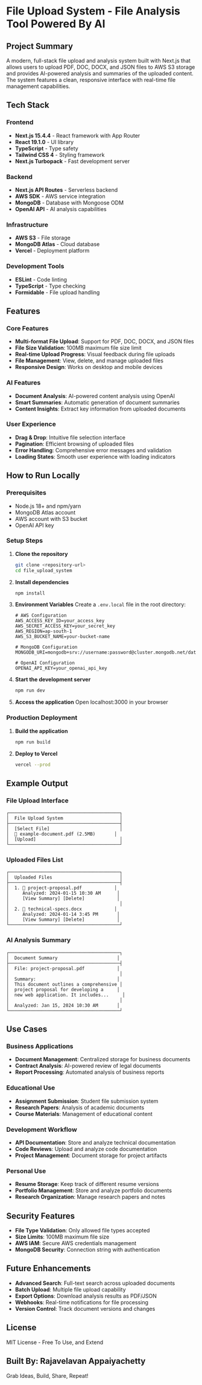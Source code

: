 # File Upload System - File Analysis Tool Powered By AI

## Project Summary

A modern, full-stack file upload and analysis system built with Next.js that allows users to upload PDF, DOC, DOCX, and JSON files to AWS S3 storage and provides AI-powered analysis and summaries of the uploaded content. The system features a clean, responsive interface with real-time file management capabilities.

## Tech Stack

### Frontend
- **Next.js 15.4.4** - React framework with App Router
- **React 19.1.0** - UI library
- **TypeScript** - Type safety
- **Tailwind CSS 4** - Styling framework
- **Next.js Turbopack** - Fast development server

### Backend
- **Next.js API Routes** - Serverless backend
- **AWS SDK** - AWS service integration
- **MongoDB** - Database with Mongoose ODM
- **OpenAI API** - AI analysis capabilities

### Infrastructure
- **AWS S3** - File storage
- **MongoDB Atlas** - Cloud database
- **Vercel** - Deployment platform

### Development Tools
- **ESLint** - Code linting
- **TypeScript** - Type checking
- **Formidable** - File upload handling

## Features

### Core Features
- **Multi-format File Upload**: Support for PDF, DOC, DOCX, and JSON files
- **File Size Validation**: 100MB maximum file size limit
- **Real-time Upload Progress**: Visual feedback during file uploads
- **File Management**: View, delete, and manage uploaded files
- **Responsive Design**: Works on desktop and mobile devices

### AI Features
- **Document Analysis**: AI-powered content analysis using OpenAI
- **Smart Summaries**: Automatic generation of document summaries
- **Content Insights**: Extract key information from uploaded documents

### User Experience
- **Drag & Drop**: Intuitive file selection interface
- **Pagination**: Efficient browsing of uploaded files
- **Error Handling**: Comprehensive error messages and validation
- **Loading States**: Smooth user experience with loading indicators

## How to Run Locally

### Prerequisites
- Node.js 18+ and npm/yarn
- MongoDB Atlas account
- AWS account with S3 bucket
- OpenAI API key

### Setup Steps

1. **Clone the repository**
   ```bash
   git clone <repository-url>
   cd file_upload_system
   ```

2. **Install dependencies**
   ```bash
   npm install
   ```

3. **Environment Variables**
   Create a `.env.local` file in the root directory:
   ```env
   # AWS Configuration
   AWS_ACCESS_KEY_ID=your_access_key
   AWS_SECRET_ACCESS_KEY=your_secret_key
   AWS_REGION=ap-south-1
   AWS_S3_BUCKET_NAME=your-bucket-name

   # MongoDB Configuration
   MONGODB_URI=mongodb+srv://username:password@cluster.mongodb.net/database

   # OpenAI Configuration
   OPENAI_API_KEY=your_openai_api_key
   ```

4. **Start the development server**
   ```bash
   npm run dev
   ```

5. **Access the application**
   Open localhost:3000 in your browser

### Production Deployment

1. **Build the application**
   ```bash
   npm run build
   ```

2. **Deploy to Vercel**
   ```bash
   vercel --prod
   ```

## Example Output

### File Upload Interface
```
┌─────────────────────────────────────────┐
│  File Upload System                     │
├─────────────────────────────────────────┤
│  [Select File]                          │
│  📄 example-document.pdf (2.5MB)       │
│  [Upload]                               │
└─────────────────────────────────────────┘
```

### Uploaded Files List
```
┌─────────────────────────────────────────┐
│  Uploaded Files                         │
├─────────────────────────────────────────┤
│  1. 📄 project-proposal.pdf            │
│     Analyzed: 2024-01-15 10:30 AM      │
│     [View Summary] [Delete]            │
│                                         │
│  2. 📄 technical-specs.docx            │
│     Analyzed: 2024-01-14 3:45 PM       │
│     [View Summary] [Delete]            │
└─────────────────────────────────────────┘
```

### AI Analysis Summary
```
┌─────────────────────────────────────────┐
│  Document Summary                      │
├─────────────────────────────────────────┤
│  File: project-proposal.pdf            │
│                                         │
│  Summary:                              │
│  This document outlines a comprehensive │
│  project proposal for developing a     │
│  new web application. It includes...     │
│                                         │
│  Analyzed: Jan 15, 2024 10:30 AM       │
└─────────────────────────────────────────┘
```

## Use Cases

### Business Applications
- **Document Management**: Centralized storage for business documents
- **Contract Analysis**: AI-powered review of legal documents
- **Report Processing**: Automated analysis of business reports

### Educational Use
- **Assignment Submission**: Student file submission system
- **Research Papers**: Analysis of academic documents
- **Course Materials**: Management of educational content

### Development Workflow
- **API Documentation**: Store and analyze technical documentation
- **Code Reviews**: Upload and analyze code documentation
- **Project Management**: Document storage for project artifacts

### Personal Use
- **Resume Storage**: Keep track of different resume versions
- **Portfolio Management**: Store and analyze portfolio documents
- **Research Organization**: Manage research papers and notes


## Security Features

- **File Type Validation**: Only allowed file types accepted
- **Size Limits**: 100MB maximum file size
- **AWS IAM**: Secure AWS credentials management
- **MongoDB Security**: Connection string with authentication

## Future Enhancements

- **Advanced Search**: Full-text search across uploaded documents
- **Batch Upload**: Multiple file upload capability
- **Export Options**: Download analysis results as PDF/JSON
- **Webhooks**: Real-time notifications for file processing
- **Version Control**: Track document versions and changes

## License

MIT License - Free To Use, and Extend

## Built By: Rajavelavan Appaiyachetty
Grab Ideas, Build, Share, Repeat!
